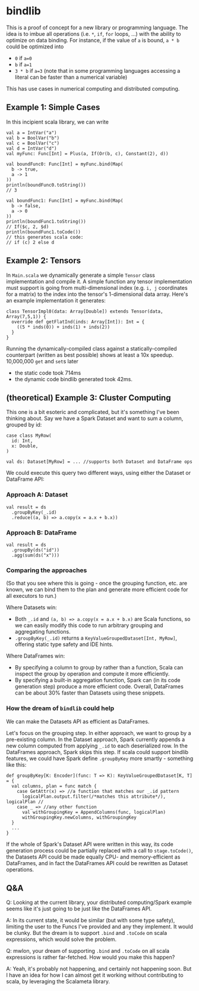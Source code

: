 # bindlib

This is a proof of concept for a new library or programming language.
The idea is to imbue all operations (i.e. `*`, `if`, `for` loops, ...) with
the ability to optimize on data binding.
For instance, if the value of `a` is bound, `a * b` could be optimized into
* `0` if `a=0`
* `b` if `a=1`
* `3 * b` if `a=3` (note that in some programming languages
accessing a literal can be faster than a numerical variable)

This has use cases in numerical computing and distributed computing.

## Example 1: Simple Cases
In this incipient scala library, we can write

```
val a = IntVar("a")
val b = BoolVar("b")
val c = BoolVar("c")
val d = IntVar("d")
val myFunc: Func[Int] = Plus(a, If(Or(b, c), Constant(2), d))

val boundFunc0: Func[Int] = myFunc.bind(Map(
  b -> true,
  a -> 1
))
println(boundFunc0.toString())
// 3

val boundFunc1: Func[Int] = myFunc.bind(Map(
  b -> false,
  a -> 0
))
println(boundFunc1.toString())
// If($c, 2, $d)
println(boundFunc1.toCode())
// this generates scala code:
// if (c) 2 else d
```

## Example 2: Tensors

In `Main.scala` we dynamically generate a simple `Tensor` class implementation and
compile it.
A simple function any tensor implementation must support is going from
multi-dimensional index (e.g. `i, j` coordinates for a matrix) to the index
into the tensor's 1-dimensional data array.
Here's an example implementation it generates:
```
class TensorImpl0(data: Array[Double]) extends Tensor(data, Array(7,5,1)) {
  override def getFlatInd(inds: Array[Int]): Int = {
    ((5 * inds(0)) + inds(1) + inds(2))
  }
}
```
Running the dynamically-compiled class against a statically-compiled
counterpart (written as best possible) shows at least a 10x speedup.
10,000,000 `get` and `set`s later
* the static code took 714ms
* the dynamic code bindlib generated took 42ms.

## (theoretical) Example 3: Cluster Computing

This one is a bit esoteric and complicated, but it's something I've been thinking about.
Say we have a Spark Dataset and want to sum a column, grouped by id:
```
case class MyRow(
  id: Int,
  x: Double,
)

val ds: Dataset[MyRow] = ... //supports both Dataset and DataFrame ops
```
We could execute this query two different ways, using either the Dataset
or DataFrame API:

### Approach A: Dataset
```
val result = ds
  .groupByKey(_.id)
  .reduce((a, b) => a.copy(x = a.x + b.x))
```


### Approach B: DataFrame

```
val result = ds
  .groupBy(ds("id"))
  .agg(sum(ds("x")))
```

### Comparing the approaches

(So that you see where this is going - once the grouping function, etc. are
known, we can bind them to the plan and generate more efficient code for all
executors to run.)

Where Datasets win:
* Both `_.id` and `(a, b) => a.copy(x = a.x + b.x)` are Scala functions, so we
can easily modify this code to run arbitrary grouping and aggregating
functions.
* `.groupByKey(_.id)` returns a `KeyValueGroupedDataset[Int, MyRow]`, offering
static type safety and IDE hints.

Where DataFrames win:
* By specifying a column to group by rather than a function, Scala can inspect
the group by operation and compute it more efficiently.
* By specifying a built-in aggregation function, Spark can (in its code
generation step) produce a more efficient code. Overall, DataFrames can be
about 30% faster than Datasets using these snippets.

### How the dream of `bindlib` could help

We can make the Datasets API as efficient as DataFrames.

Let's focus on the grouping step.
In either approach, we want to group by a pre-existing column.
In the Dataset approach, Spark currently appends a new column
computed from applying `_.id` to each deserialized row.
In the DataFrames approach, Spark skips this step.
If scala could support bindlib features, we could have Spark define
`.groupByKey` more smartly - something like this:
```
def groupByKey[K: Encoder](func: T => K): KeyValueGroupedDataset[K, T] = {
  val columns, plan = func match {
    case GetAttr(x) => //a function that matches our _.id pattern
      logicalPlan.output.filter(/*matches this attribute*/), logicalPlan //
    case _ => //any other function
      val withGroupingKey = AppendColumns(func, logicalPlan)
      withGroupingKey.newColumns, withGroupingKey
  }
  ...
}
```

If the whole of Spark's Dataset API were written in this way, its
code generation process could be partially replaced with a call to
`stage.toCode()`, the Datasets API could be made equally CPU- and
memory-efficient as DataFrames, and in fact the DataFrames API could
be rewritten as Dataset operations.

## Q&A

Q: Looking at the current library, your distributed computing/Spark example
seems like it's just going to be just like the DataFrames API.

A: In its current state, it would be similar (but with some type safety),
limiting the user to the Funcs I've provided and any they implement. It would
be clunky. But the dream is to support `.bind` and `.toCode` on scala
expressions, which would solve the problem.

Q: mwlon, your dream of supporting `.bind` and `.toCode` on all scala
expressions is rather far-fetched. How would you make this happen?

A: Yeah, it's probably not happening, and certainly not happening soon.
But I have an idea for how I can almost get it working without contributing to
scala, by leveraging the Scalameta library.